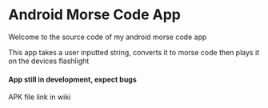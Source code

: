 # Android Morse Code App

Welcome to the source code of my android morse code app


This app takes a user inputted string, converts it to morse code then plays it on the devices flashlight


#### App still in development, expect bugs

APK file link in wiki

